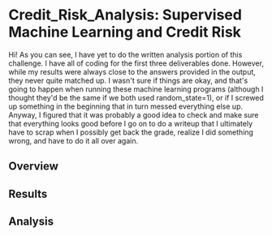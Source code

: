 # Credit_Risk_Analysis: Supervised Machine Learning and Credit Risk

Hi!  As you can see, I have yet to do the written analysis portion of this challenge.  I have all of coding for the first three deliverables done.  However, while my results were always close to the answers provided in the output, they never quite matched up.  I wasn't sure if things are okay, and that's going to happen when running these machine learning programs (although I thought they'd be the same if we both used random_state=1), or if I screwed up something in the beginning that in turn messed everything else up.  Anyway, I figured that it was probably a good idea to check and make sure that everything looks good before I go on to do a writeup that I ultimately have to scrap when I possibly get back the grade, realize I did something wrong, and have to do it all over again.

## Overview

## Results

## Analysis